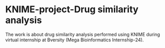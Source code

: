 # KNIME-project-Drug similarity analysis
The work is about drug similarity analysis performed using KNIME during virtual internship at Bversity (Mega Bioinformatics Internship-24).
